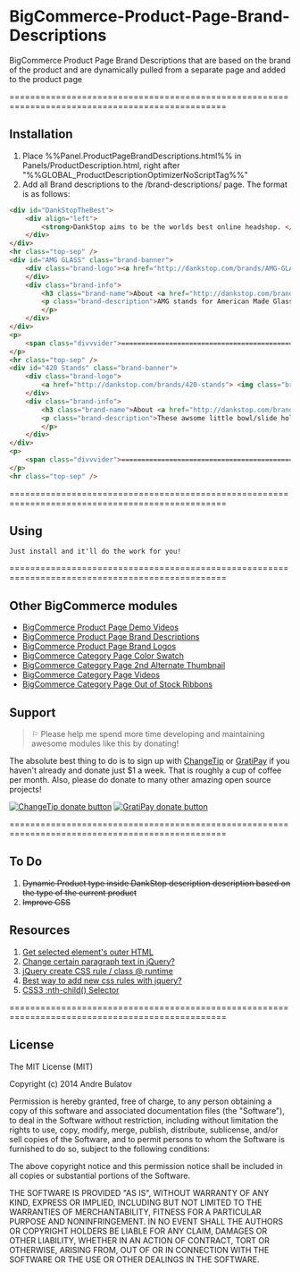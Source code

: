 BigCommerce-Product-Page-Brand-Descriptions
===========================================

BigCommerce Product Page Brand Descriptions that are based on the brand of the product and are dynamically pulled from a separate page and added to the product page

================================================================================================

## Installation

1. Place %%Panel.ProductPageBrandDescriptions.html%% in Panels/ProductDescription.html, right after "%%GLOBAL_ProductDescriptionOptimizerNoScriptTag%%"
2. Add all Brand descriptions to the /brand-descriptions/ page.  The format is as follows:

```HTML
<div id="DankStopTheBest">
    <div align="left">
    	<strong>DankStop aims to be the worlds best online headshop. </strong>
    </div>
</div>
<hr class="top-sep" />
<div id="AMG GLASS" class="brand-banner">
    <div class="brand-logo"><a href="http://dankstop.com/brands/AMG-GLASS.html"> <img class="brand-image" src="http://cdn6.bigcommerce.com/s-ss4br/product_images/w/amglogo_1412039908__85126.jpg" alt="AMG Glass" height="100" /></a>
    </div>
    <div class="brand-info">
    	<h3 class="brand-name">About <a href="http://dankstop.com/brands/AMG-GLASS.html">AMG Glass</a></h3>
        <p class="brand-description">AMG stands for American Made Glass, and they stay true to the name. Their glass water pipes, concentrate rigs, and bubblers are all made out of thick borosilicate glass right here in the USA. Want an AMG product customized? Contact us by phone or email for to order an AMG piece in a style or color you don't see here. <a href="http://dankstop.com/brands/AMG-GLASS.html">Learn more about AMG Glass...</a>
        </p>
    </div>
</div>
<p>
	<span class="divvvider">===============================================================</span>
</p>
<hr class="top-sep" />
<div id="420 Stands" class="brand-banner">
    <div class="brand-logo">
    	<a href="http://dankstop.com/brands/420-stands"> <img class="brand-image" src="http://cdn6.bigcommerce.com/s-ss4br/product_images/h/420standslogo_1412039891__12902.png" alt="420 Stands" height="100" /></a>
    </div>
    <div class="brand-info">
	    <h3 class="brand-name">About <a href="http://dankstop.com/brands/420-stands">420 Stands</a></h3>
        <p class="brand-description">These awsome little bowl/slide holders will prevent that awful feeling of dropping a freshly packed slide on the ground. We've all been there, and the guys at 420Stands decided to do something about it. Made in a basement in California using a 3d Printer, these guys put their blood sweat and tears into individually printing each stand. Rest your dabber on the stand between hits to keep it from getting lint anall kinds of junk stuck to it. All 420 Stands are handmade and are uniquely different with naturally occurring bubbles and imperfections. While we think this makes them even more awesome, beauty is in the eye of the beholder. If you receive a stand you are not 100% happy with for whatever reason just contact us and we will take care of it. Return your stand within thirty (30) days and we will gladly exchange it for another color, size, or model. <a href="http://dankstop.com/brands/420-stands">Learn more about 420 Stands...</a>
        </p>
    </div>
</div>
<p>
	<span class="divvvider">===============================================================</span>
</p>
<hr class="top-sep" />
```


================================================================================================

## Using


    Just install and it'll do the work for you!

================================================================================================

## Other BigCommerce modules

* [BigCommerce Product Page Demo Videos](https://github.com/iamandrebulatov/BigCommerce-Product-Page-Demo-Videos)
* [BigCommerce Product Page Brand Descriptions](https://github.com/iamandrebulatov/BigCommerce-Product-Page-Brand-Descriptions)
* [BigCommerce Product Page Brand Logos](https://github.com/iamandrebulatov/BigCommerce-Product-Page-Brand-Logos)
* [BigCommerce Category Page Color Swatch](https://github.com/iamandrebulatov/BigCommerce-Color-Swatch-On-Category)
* [BigCommerce Category Page 2nd Alternate Thumbnail](https://github.com/iamandrebulatov/BigCommerce-Category-Pages-2nd-Alternate-Thumbnail)
* [BigCommerce Category Page Videos](https://github.com/iamandrebulatov/BigCommerce-Category-Page-Demo-Videos)
* [BigCommerce Category Page Out of Stock Ribbons](https://github.com/iamandrebulatov/BigCommerce-Out-of-Stock-Category-Items)

## Support

> ⚐ Please help me spend more time developing and maintaining awesome modules like this by donating!

The absolute best thing to do is to sign up with [ChangeTip](//changetip.com) or [GratiPay](//gratipay.com) if you haven't already and donate just $1 a week. That is roughly a cup of coffee per month. Also, please do donate to many other amazing open source projects!

[![ChangeTip donate button](http://andrebulatov.com/wp-content/uploads/tipme_button.png)](//www.changetip.com/tipme/andre.bulatov/ "Donate once-off to this project using ChangeTip")
[![GratiPay donate button](http://andrebulatov.com/wp-content/uploads/gratipay-button.png)](//www.gratipay.com/andrebulatov/ "Donate once-off to this project using GratiPay")


================================================================================================


To Do
-----
1. ~~Dynamic Product type inside DankStop description description based on the type of the current product~~  
2. ~~Improve CSS~~   

## Resources

1. [Get selected element's outer HTML](http://stackoverflow.com/questions/2419749/get-selected-elements-outer-html)  
2. [Change certain paragraph text in jQuery?](http://stackoverflow.com/questions/10256795/change-certain-paragraph-text-in-jquery)  
3. [jQuery create CSS rule / class @ runtime](http://stackoverflow.com/questions/1212500/jquery-create-css-rule-class-runtime/2076345#2076345)  
4. [Best way to add new css rules with jquery?](http://stackoverflow.com/questions/14136042/best-way-to-add-new-css-rules-with-jquery)  
5. [CSS3 :nth-child() Selector](http://www.w3schools.com/cssref/sel_nth-child.asp)


================================================================================================


## License

The MIT License (MIT)

Copyright (c) 2014 Andre Bulatov

Permission is hereby granted, free of charge, to any person obtaining a copy
of this software and associated documentation files (the "Software"), to deal
in the Software without restriction, including without limitation the rights
to use, copy, modify, merge, publish, distribute, sublicense, and/or sell
copies of the Software, and to permit persons to whom the Software is
furnished to do so, subject to the following conditions:

The above copyright notice and this permission notice shall be included in
all copies or substantial portions of the Software.

THE SOFTWARE IS PROVIDED "AS IS", WITHOUT WARRANTY OF ANY KIND, EXPRESS OR
IMPLIED, INCLUDING BUT NOT LIMITED TO THE WARRANTIES OF MERCHANTABILITY,
FITNESS FOR A PARTICULAR PURPOSE AND NONINFRINGEMENT. IN NO EVENT SHALL THE
AUTHORS OR COPYRIGHT HOLDERS BE LIABLE FOR ANY CLAIM, DAMAGES OR OTHER
LIABILITY, WHETHER IN AN ACTION OF CONTRACT, TORT OR OTHERWISE, ARISING FROM,
OUT OF OR IN CONNECTION WITH THE SOFTWARE OR THE USE OR OTHER DEALINGS IN
THE SOFTWARE.
